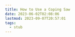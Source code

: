 ```yaml
---
title: How to Use a Coping Saw
date: 2023-06-02T02:08:06
lastmod: 2023-09-07T20:57:01
tags:
  - stub
---
```

